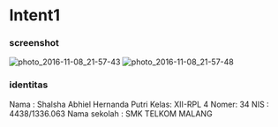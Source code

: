 # Intent1

### screenshot
![photo_2016-11-08_21-57-43](https://cloud.githubusercontent.com/assets/22862588/20122923/06cb6622-a64e-11e6-9eb0-3a5c46b5e7d6.jpg)
![photo_2016-11-08_21-57-48](https://cloud.githubusercontent.com/assets/22862588/20122922/06ca896e-a64e-11e6-8533-aa564469b156.jpg)
### identitas
Nama : Shalsha Abhiel Hernanda Putri
Kelas: XII-RPL 4
Nomer: 34
NIS  : 4438/1336.063
Nama sekolah : SMK TELKOM MALANG
